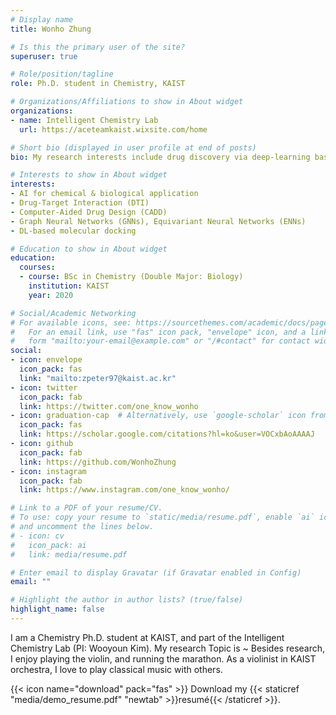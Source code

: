 ```yaml
---
# Display name
title: Wonho Zhung

# Is this the primary user of the site?
superuser: true

# Role/position/tagline
role: Ph.D. student in Chemistry, KAIST

# Organizations/Affiliations to show in About widget
organizations:
- name: Intelligent Chemistry Lab
  url: https://aceteamkaist.wixsite.com/home

# Short bio (displayed in user profile at end of posts)
bio: My research interests include drug discovery via deep-learning based approach.

# Interests to show in About widget
interests:
- AI for chemical & biological application
- Drug-Target Interaction (DTI)
- Computer-Aided Drug Design (CADD)
- Graph Neural Networks (GNNs), Equivariant Neural Networks (ENNs)
- DL-based molecular docking

# Education to show in About widget
education:
  courses:
  - course: BSc in Chemistry (Double Major: Biology)
    institution: KAIST
    year: 2020

# Social/Academic Networking
# For available icons, see: https://sourcethemes.com/academic/docs/page-builder/#icons
#   For an email link, use "fas" icon pack, "envelope" icon, and a link in the
#   form "mailto:your-email@example.com" or "/#contact" for contact widget.
social:
- icon: envelope
  icon_pack: fas
  link: "mailto:zpeter97@kaist.ac.kr"
- icon: twitter
  icon_pack: fab
  link: https://twitter.com/one_know_wonho
- icon: graduation-cap  # Alternatively, use `google-scholar` icon from `ai` icon pack
  icon_pack: fas
  link: https://scholar.google.com/citations?hl=ko&user=VOCxbAoAAAAJ
- icon: github
  icon_pack: fab
  link: https://github.com/WonhoZhung
- icon: instagram
  icon_pack: fab
  link: https://www.instagram.com/one_know_wonho/

# Link to a PDF of your resume/CV.
# To use: copy your resume to `static/media/resume.pdf`, enable `ai` icons in `params.toml`, 
# and uncomment the lines below.
# - icon: cv
#   icon_pack: ai
#   link: media/resume.pdf

# Enter email to display Gravatar (if Gravatar enabled in Config)
email: ""

# Highlight the author in author lists? (true/false)
highlight_name: false
---
```


I am a Chemistry Ph.D. student at KAIST, and part of the Intelligent Chemistry Lab (PI: Wooyoun Kim). 
My research Topic is ~
Besides research, I enjoy playing the violin, and running the marathon. As a violinist in KAIST orchestra, I love to play classical music with others.

{{< icon name="download" pack="fas" >}} Download my {{< staticref "media/demo_resume.pdf" "newtab" >}}resumé{{< /staticref >}}.
